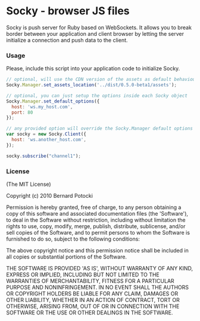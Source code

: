 Socky - browser JS files
==========

Socky is push server for Ruby based on WebSockets. It allows you to break border between your application and client browser by letting the server initialize a connection and push data to the client.

### Usage

Please, include this script into your application code to initialize Socky.

``` javascript
// optional, will use the CDN version of the assets as default behaviour
Socky.Manager.set_assets_location('../dist/0.5.0-beta1/assets');

// optional, you can just setup the options inside each Socky object
Socky.Manager.set_default_options({
  host: 'ws.my_host.com',
  port: 80
});

// any provided option will override the Socky.Manager default options
var socky = new Socky.Client({
  host: 'ws.another_host.com',
});

socky.subscribe("channel1");
```

### License

(The MIT License)

Copyright (c) 2010 Bernard Potocki

Permission is hereby granted, free of charge, to any person obtaining a copy of this software and associated documentation files (the 'Software'), to deal in the Software without restriction, including without limitation the rights to use, copy, modify, merge, publish, distribute, sublicense, and/or sell copies of the Software, and to permit persons to whom the Software is furnished to do so, subject to the following conditions:

The above copyright notice and this permission notice shall be included in all copies or substantial portions of the Software.

THE SOFTWARE IS PROVIDED 'AS IS', WITHOUT WARRANTY OF ANY KIND, EXPRESS OR IMPLIED, INCLUDING BUT NOT LIMITED TO THE WARRANTIES OF MERCHANTABILITY, FITNESS FOR A PARTICULAR PURPOSE AND NONINFRINGEMENT.  IN NO EVENT SHALL THE AUTHORS OR COPYRIGHT HOLDERS BE LIABLE FOR ANY CLAIM, DAMAGES OR OTHER LIABILITY, WHETHER IN AN ACTION OF CONTRACT, TORT OR OTHERWISE, ARISING FROM, OUT OF OR IN CONNECTION WITH THE SOFTWARE OR THE USE OR OTHER DEALINGS IN THE SOFTWARE.